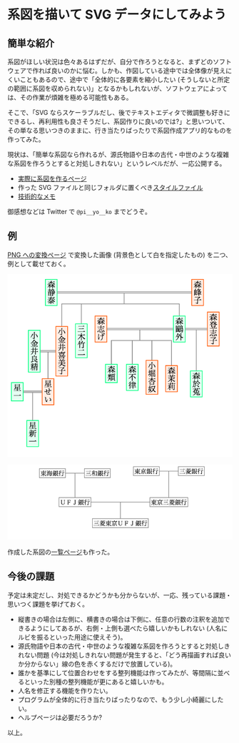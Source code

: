 # 系図を描いて SVG データにしてみよう

## 簡単な紹介
系図がほしい状況は色々あるはずだが、自分で作ろうとなると、まずどのソフトウェアで作れば良いのかに悩む。しかも、作図している途中では全体像が見えにくいこともあるので、途中で「全体的に各要素を縮小したい (そうしないと所定の範囲に系図を収められない)」となるかもしれないが、ソフトウェアによっては、その作業が煩雑を極める可能性もある。

そこで、「SVG ならスケーラブルだし、後でテキストエディタで微調整も好きにできるし、再利用性も良さそうだし、系図作りに良いのでは?」と思いついて、その単なる思いつきのままに、行き当たりばったりで系図作成アプリ的なものを作ってみた。

現状は、「簡単な系図なら作れるが、源氏物語や日本の古代・中世のような複雑な系図を作ろうとすると対処しきれない」というレベルだが、一応公開する。

* [実際に系図を作るページ](https://piyo-ko.github.io/pedigree/pedigree.html)
* 作った SVG ファイルと同じフォルダに置くべき[スタイルファイル](https://piyo-ko.github.io/pedigree/pedigree_svg.css)
* [技術的なメモ](https://piyo-ko.github.io/pedigree/attributes.html)

御感想などは Twitter で `@pi__yo__ko` までどうぞ。

## 例
[PNG への変換ページ](https://piyo-ko.github.io/tools/svg2png.html) で変換した画像 (背景色として白を指定したもの) を二つ、例として載せておく。

![森鷗外と星新一が親戚だよという家系図](mori_hoshi_white.png)

![三菱東京UFJ銀行の来歴](mufg_white.png)

作成した系図の[一覧ページ](https://piyo-ko.github.io/fun/pedigree_examples_index.html)も作った。

## 今後の課題

予定は未定だし、対処できるかどうかも分からないが、一応、残っている課題・思いつく課題を挙げておく。

* 縦書きの場合は左側に、横書きの場合は下側に、任意の行数の注釈を追加できるようにしてあるが、右側・上側も選べたら嬉しいかもしれない (人名にルビを振るといった用途に使えそう)。
* 源氏物語や日本の古代・中世のような複雑な系図を作ろうとすると対処しきれない問題 (今は対処しきれない問題が発生すると、「どう再描画すれば良いか分からない」線の色を赤くするだけで放置している)。
* 誰かを基準にして位置合わせをする整列機能は作ってみたが、等間隔に並べるといった別種の整列機能が更にあると嬉しいかも。
* 人名を修正する機能を作りたい。
* プログラムが全体的に行き当たりばったりなので、もう少し小綺麗にしたい。
* ヘルプページは必要だろうか?

以上。
